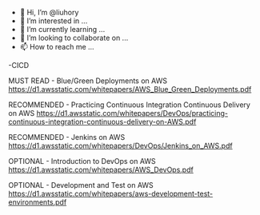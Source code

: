 - 👋 Hi, I’m @liuhory
- 👀 I’m interested in ...
- 🌱 I’m currently learning ...
- 💞️ I’m looking to collaborate on ...
- 📫 How to reach me ...

<!---
liuhory/liuhory is a ✨ special ✨ repository because its `README.md` (this file) appears on your GitHub profile.
You can click the Preview link to take a look at your changes.
--->




-CICD

MUST READ - Blue/Green Deployments on AWS
https://d1.awsstatic.com/whitepapers/AWS_Blue_Green_Deployments.pdf

RECOMMENDED - Practicing Continuous Integration Continuous Delivery on AWS
https://d1.awsstatic.com/whitepapers/DevOps/practicing-continuous-integration-continuous-delivery-on-AWS.pdf

RECOMMENDED - Jenkins on AWS
https://d1.awsstatic.com/whitepapers/DevOps/Jenkins_on_AWS.pdf

OPTIONAL - Introduction to DevOps on AWS
https://d1.awsstatic.com/whitepapers/AWS_DevOps.pdf

OPTIONAL - Development and Test on AWS
https://d1.awsstatic.com/whitepapers/aws-development-test-environments.pdf

